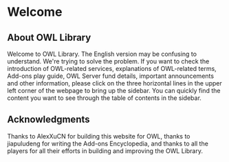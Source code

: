 # Welcome

## About OWL Library
Welcome to OWL Library. The English version may be confusing to understand. We're trying to solve the problem. If you want to check the introduction of OWL-related services, explanations of OWL-related terms, Add-ons play guide, OWL Server fund details, important announcements and other information, please click on the three horizontal lines in the upper left corner of the webpage to bring up the sidebar. You can quickly find the content you want to see through the table of contents in the sidebar.

## Acknowledgments
Thanks to AlexXuCN for building this website for OWL, thanks to jiapuludeng for writing the Add-ons Encyclopedia, and thanks to all the players for all their efforts in building and improving the OWL Library.